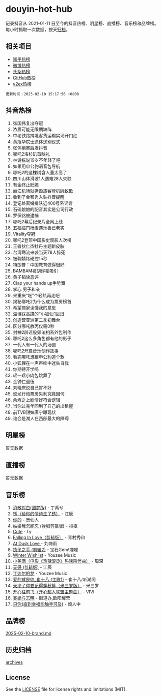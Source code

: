 # douyin-hot-hub

记录抖音从 2021-01-11 日至今的抖音热榜、明星榜、直播榜、音乐榜和品牌榜。每小时抓取一次数据，按天[归档](archives)。

## 相关项目

- [知乎热榜](https://github.com/lonnyzhang423/zhihu-hot-hub)
- [微博热榜](https://github.com/lonnyzhang423/weibo-hot-hub)
- [头条热榜](https://github.com/lonnyzhang423/toutiao-hot-hub)
- [GitHub热榜](https://github.com/lonnyzhang423/github-hot-hub)
- [v2ex热榜](https://github.com/lonnyzhang423/v2ex-hot-hub)


`更新时间：2025-02-10 15:17:56 +0800`

## 抖音热榜

1. 张国伟复出夺冠
1. 浓眉可能无限期缺阵
1. 中老铁路跨境客货运输实现开门红
1. 黄旭华院士遗体送别仪式
1. 张伟丽赛后发抖音
1. 哪吒2洛杉矶首映礼
1. 林诗栋说19岁不年轻了吧
1. 如果用申公豹语音包导航
1. 哪吒2的这棵树含人量太高了
1. 四川山体滑坡1人遇难28人失联
1. 有金终止妊娠
1. 丽江机场就撕毁旅客登机牌致歉
1. 收到了金智秀入驻抖音提醒
1. 登记处离婚排队近400号系谣言
1. 石矶娘娘的配音其实是公司行政
1. 罗保铭被逮捕
1. 哪吒2幕后纪录片全网上线
1. 五福临门杨羡遇乐善已老实
1. Vitality夺冠
1. 哪吒2登顶中国影史观影人次榜
1. 王者狄仁杰牡丹主题新皮肤
1. 台湾寒流来袭当天78人猝死
1. 被鞠婧祎硬控15秒
1. 特朗普：中国教育做得很好
1. BAMBAM被胡烨韬吸引
1. 黄子韬读恶评
1. Clap your hands up手势舞
1. 掌心 男子和亲
1. 来重庆“吃”个轻轨再走吧
1. 揭秘哪吒2为什么成为票房榜首
1. 希望商家读懂我的意思
1. 淄博踩高跷的“小狐仙”回归
1. 创造营亚洲第二季初舞台
1. 区分哪吒敖丙仅需0秒
1. 封神2辟谣殷郊法相系外包制作
1. 哪吒2这么多角色都有他的影子
1. 一代人有一代人的汤圆
1. 哪吒2开篇音乐创作故事
1. 看完哪吒想跟申公豹道个歉
1. 小狐狸在一声声哇中迷失自我
1. 你期待开学吗
1. 瑶一瑶小肉包跳舞了
1. 金钟仁退伍
1. 刘晓庆说自己胃不好
1. 蛟龙行动票房失利究竟因何
1. 余烬之上剧情好符合逻辑
1. 当你过完年回到了自己的出租屋
1. 前TVB甜妹唐宁曝现状
1. 谁会是湖人在西部最大的障碍

## 明星榜

暂无数据

## 直播榜

暂无数据

## 音乐榜

1. [消散对白(圆梦版)](https://sf3-cdn-tos.douyinstatic.com/obj/tos-cn-ve-2774/og4jB5I5IizzoZVAAAzWgBMAsMDWoArfwBOiFs) - 丁禹兮
1. [锈（给你的情诗生了锈）](https://sf5-hl-cdn-tos.douyinstatic.com/obj/tos-cn-ve-2774/o8a1PBtVqIYbPEGK6e5A4egedVMdm3fCIz6bbE) - 江辰
1. [你的](https://sf5-hl-cdn-tos.douyinstatic.com/obj/tos-cn-ve-2774/oYuIeKf42jB7sEV6B2upMdpYAgfrQWj0FeRegh) - 贺仙人
1. [姑娘我怎能忘 (弹唱剪辑版)](https://sf5-hl-cdn-tos.douyinstatic.com/obj/tos-cn-ve-2774/okamwrBGEMz6illuEofAsMV4yzF5tVWbBiA5AI) - 抠抠
1. [Cute](https://sf5-hl-cdn-tos.douyinstatic.com/obj/tos-cn-ve-2774/o4IbIzHWKAAB4wsS5qMBRiiAlEBGTpQRNfFvuo) - Ly
1. [Falling In Love（剪辑版）](https://sf5-hl-cdn-tos.douyinstatic.com/obj/tos-cn-ve-2774/o8ajpA8zzgBPahbBIO8AcKGBLJezFCRd1wfP9f) - 青村秀和
1. [ At Dusk  Love ](https://sf5-hl-cdn-tos.douyinstatic.com/obj/tos-cn-ve-2774/o8CrpCf5CaYgI4ZrtQgMQAFEfuGqNnRSDQAPBc) - 刘嗨雨
1. [执子之手 (剪辑2)](https://sf5-hl-cdn-tos.douyinstatic.com/obj/tos-cn-ve-2774/oUoZLQjCc31XzqsBnBQUNgeKtYPBcgbFDwtfcu) - 宝石Gem\哩哩
1. [Winter Wishlist](https://sf5-hl-cdn-tos.douyinstatic.com/obj/tos-cn-ve-2774/oIIgUOeamCFCVAzxN6MFRLIBlLGpUqQxeeHrLE) - Youzee Music
1. [小美满（电影《热辣滚烫》热辣陪伴曲）](https://sf5-hl-cdn-tos.douyinstatic.com/obj/tos-cn-ve-2774/o0GAn2lSgfZIDUgtevCGDQYnFg4CwnrBaxbTZL) - 周深
1. [无感 (剪辑版)](https://sf5-hl-cdn-tos.douyinstatic.com/obj/tos-cn-ve-2774/o0eIsUzJBDlQaQFC5OFlgbMEZC1TFYBftOBn6p) - 江辰
1. [丁达尔的梦](https://sf5-hl-cdn-tos.douyinstatic.com/obj/tos-cn-ve-2774/oMU3WirUZBVQkAC9ccG5P2IQirziZM2RTInUY) - Youzee Music
1. [爱的就是你_崔十八 (主歌1)](https://sf6-cdn-tos.douyinstatic.com/obj/tos-cn-ve-2774/oI5BO5DhFZ6UTcNCnZaOCBLtZ7WIMQGfgnXf5E) - 崔十八/听潮阁
1. [天冷了你要记得穿秋裤（米三岁版）](https://sf5-hl-cdn-tos.douyinstatic.com/obj/tos-cn-ve-2774/oQlIwVIDWiZ6BQilAorS7MA0AgCkQDvcZAdm1) - 米三岁
1. [开心往前飞（开心超人联盟主题曲）](https://sf5-hl-cdn-tos.douyinstatic.com/obj/tos-cn-ve-2774/9d8fb7c82cf1421fb93a9fe925275e0a) - VIVI
1. [春娇与志明](https://sf5-hl-cdn-tos.douyinstatic.com/obj/tos-cn-ve-2774/e530d8fceb7044b39707d7f9ff54add1) - 街道办,欧阳耀莹
1. [只你(直到幸福能触手可及)](https://sf5-hl-cdn-tos.douyinstatic.com/obj/tos-cn-ve-2774/o0lBkRDzFTeaVSUz3ZZSCBVtZ5DIMQGfgmEAuE) - 颜人中

## 品牌榜

[2025-02-10-brand.md](archives/2025-02-10-brand.md)

## 历史归档

[archives](archives)

## License

See the [LICENSE](LICENSE) file for license rights and limitations (MIT).
